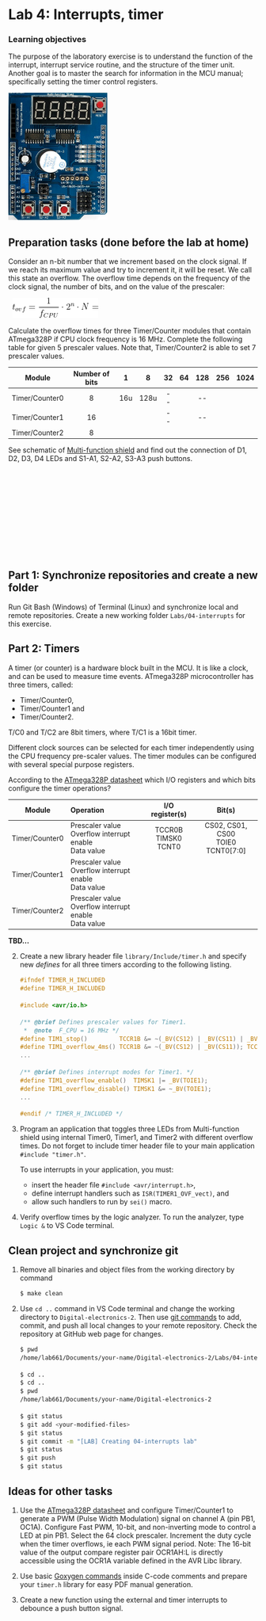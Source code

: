 # Lab 4: Interrupts, timer

### Learning objectives

The purpose of the laboratory exercise is to understand the function of the interrupt, interrupt service routine, and the structure of the timer unit. Another goal is to master the search for information in the MCU manual; specifically setting the timer control registers.

![Multi-function shield](Images/multi_funct_shield.png)


## Preparation tasks (done before the lab at home)

Consider an n-bit number that we increment based on the clock signal. If we reach its maximum value and try to increment it, it will be reset. We call this state an overflow. The overflow time depends on the frequency of the clock signal, the number of bits, and on the value of the prescaler:

&nbsp;
![Timer overflow](Images/timer_overflow.png)
&nbsp;

Calculate the overflow times for three Timer/Counter modules that contain ATmega328P if CPU clock frequency is 16&nbsp;MHz. Complete the following table for given 5 prescaler values. Note that, Timer/Counter2 is able to set 7 prescaler values.

| **Module** | **Number of bits** | **1** | **8** | **32** | **64** | **128** | **256** | **1024** |
| :-: | :-: | :-: | :-: | :-: | :-: | :-: | :-: | :-: |
| Timer/Counter0 | 8  | 16u | 128u | -- | | -- | | |
| Timer/Counter1 | 16 |     |      | -- | | -- | | |
| Timer/Counter2 | 8  |     |      |    | |    | | |

See schematic of [Multi-function shield](../../Docs/arduino_shield.pdf) and find out the connection of D1, D2, D3, D4 LEDs and S1-A1, S2-A2, S3-A3 push buttons.

&nbsp;

&nbsp;

&nbsp;

&nbsp;

&nbsp;

&nbsp;


## Part 1: Synchronize repositories and create a new folder

Run Git Bash (Windows) of Terminal (Linux) and synchronize local and remote repositories. Create a new working folder `Labs/04-interrupts` for this exercise.


## Part 2: Timers

A timer (or counter) is a hardware block built in the MCU. It is like a clock, and can be used to measure time events. ATmega328P microcontroller has three timers, called:
* Timer/Counter0,
* Timer/Counter1 and
* Timer/Counter2.

T/C0 and T/C2 are 8bit timers, where T/C1 is a 16bit timer.

Different clock sources can be selected for each timer independently using the CPU frequency pre-scaler values. The timer modules can be configured with several special purpose registers.

According to the [ATmega328P datasheet](https://www.microchip.com/wwwproducts/en/ATmega328p) which I/O registers and which bits configure the timer operations?

| **Module** | **Operation** | **I/O register(s)** | **Bit(s)** |
| :-: | :-- | :-: | :-: |
| Timer/Counter0 | Prescaler value<br>Overflow interrupt enable<br>Data value | TCCR0B<br>TIMSK0<br>TCNT0 | CS02, CS01, CS00<br>TOIE0<br>TCNT0[7:0] |
| Timer/Counter1 | Prescaler value<br>Overflow interrupt enable<br>Data value | | |
| Timer/Counter2 | Prescaler value<br>Overflow interrupt enable<br>Data value | | |








**TBD...**

2. Create a new library header file `library/Include/timer.h` and specify new *defines* for all three timers according to the following listing.

    ```C
    #ifndef TIMER_H_INCLUDED
    #define TIMER_H_INCLUDED

    #include <avr/io.h>

    /** @brief Defines prescaler values for Timer1.
     *  @note  F_CPU = 16 MHz */
    #define TIM1_stop()         TCCR1B &= ~(_BV(CS12) | _BV(CS11) | _BV(CS10));
    #define TIM1_overflow_4ms() TCCR1B &= ~(_BV(CS12) | _BV(CS11)); TCCR1B |= _BV(CS10);
    ...

    /** @brief Defines interrupt modes for Timer1. */
    #define TIM1_overflow_enable()  TIMSK1 |= _BV(TOIE1);
    #define TIM1_overflow_disable() TIMSK1 &= ~_BV(TOIE1);
    ...

    #endif /* TIMER_H_INCLUDED */
    ```

3. Program an application that toggles three LEDs from Multi-function shield using internal Timer0, Timer1, and Timer2 with different overflow times. Do not forget to include timer header file to your main application `#include "timer.h"`.

    To use interrupts in your application, you must:
    
    * insert the header file `#include <avr/interrupt.h>`,
    * define interrupt handlers such as `ISR(TIMER1_OVF_vect)`, and
    * allow such handlers to run by `sei()` macro.

4. Verify overflow times by the logic analyzer. To run the analyzer, type `Logic &` to VS Code terminal.


## Clean project and synchronize git

1. Remove all binaries and object files from the working directory by command

    ```bash
    $ make clean
    ```

2. Use `cd ..` command in VS Code terminal and change the working directory to `Digital-electronics-2`. Then use [git commands](https://github.com/joshnh/Git-Commands) to add, commit, and push all local changes to your remote repository. Check the repository at GitHub web page for changes.

    ```bash
    $ pwd
    /home/lab661/Documents/your-name/Digital-electronics-2/Labs/04-interrupts

    $ cd ..
    $ cd ..
    $ pwd
    /home/lab661/Documents/your-name/Digital-electronics-2

    $ git status
    $ git add <your-modified-files>
    $ git status
    $ git commit -m "[LAB] Creating 04-interrupts lab"
    $ git status
    $ git push
    $ git status
    ```


## Ideas for other tasks

1. Use the [ATmega328P datasheet](https://www.microchip.com/wwwproducts/en/ATmega328p) and configure Timer/Counter1 to generate a PWM (Pulse Width Modulation) signal on channel A (pin PB1, OC1A). Configure Fast PWM, 10-bit, and non-inverting mode to control a LED at pin PB1. Select the 64 clock prescaler. Increment the duty cycle when the timer overflows, ie each PWM signal period. Note: The 16-bit value of the output compare register pair OCR1AH:L is directly accessible using the OCR1A variable defined in the AVR Libc library.

2. Use basic [Goxygen commands](http://www.doxygen.nl/manual/docblocks.html#specialblock) inside C-code comments and prepare your `timer.h` library for easy PDF manual generation.

3. Create a new function using the external and timer interrupts to debounce a push button signal.
